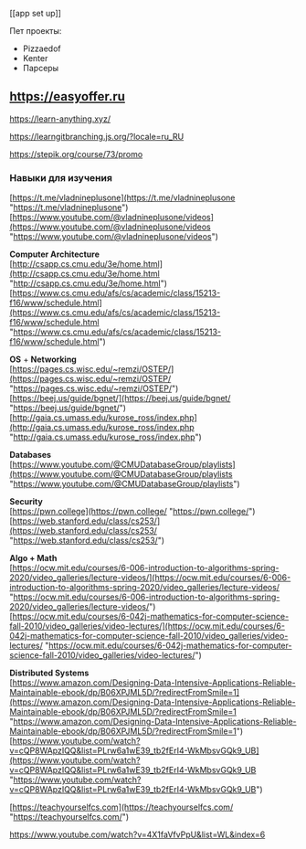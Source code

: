 [[app set up]]





Пет проекты:
- Pizzaedof
- Kenter
- Парсеры
## https://easyoffer.ru

https://learn-anything.xyz/

https://learngitbranching.js.org/?locale=ru_RU

https://stepik.org/course/73/promo

### Навыки для изучения

[https://t.me/vladnineplusone](https://t.me/vladnineplusone "https://t.me/vladnineplusone")  
[https://www.youtube.com/@vladnineplusone/videos](https://www.youtube.com/@vladnineplusone/videos "https://www.youtube.com/@vladnineplusone/videos")  
  
**Computer Architecture**  
[http://csapp.cs.cmu.edu/3e/home.html](http://csapp.cs.cmu.edu/3e/home.html "http://csapp.cs.cmu.edu/3e/home.html")  
[https://www.cs.cmu.edu/afs/cs/academic/class/15213-f16/www/schedule.html](https://www.cs.cmu.edu/afs/cs/academic/class/15213-f16/www/schedule.html "https://www.cs.cmu.edu/afs/cs/academic/class/15213-f16/www/schedule.html")  
  
**OS** + **Networking**  
[https://pages.cs.wisc.edu/~remzi/OSTEP/](https://pages.cs.wisc.edu/~remzi/OSTEP/ "https://pages.cs.wisc.edu/~remzi/OSTEP/")  
[https://beej.us/guide/bgnet/](https://beej.us/guide/bgnet/ "https://beej.us/guide/bgnet/")  
[http://gaia.cs.umass.edu/kurose_ross/index.php](http://gaia.cs.umass.edu/kurose_ross/index.php "http://gaia.cs.umass.edu/kurose_ross/index.php")  
  
**Databases**  
[https://www.youtube.com/@CMUDatabaseGroup/playlists](https://www.youtube.com/@CMUDatabaseGroup/playlists "https://www.youtube.com/@CMUDatabaseGroup/playlists")  
  
**Security**  
[https://pwn.college](https://pwn.college/ "https://pwn.college/")  
[https://web.stanford.edu/class/cs253/](https://web.stanford.edu/class/cs253/ "https://web.stanford.edu/class/cs253/")  
  
**Algo + Math**  
[https://ocw.mit.edu/courses/6-006-introduction-to-algorithms-spring-2020/video_galleries/lecture-videos/](https://ocw.mit.edu/courses/6-006-introduction-to-algorithms-spring-2020/video_galleries/lecture-videos/ "https://ocw.mit.edu/courses/6-006-introduction-to-algorithms-spring-2020/video_galleries/lecture-videos/")  
[https://ocw.mit.edu/courses/6-042j-mathematics-for-computer-science-fall-2010/video_galleries/video-lectures/](https://ocw.mit.edu/courses/6-042j-mathematics-for-computer-science-fall-2010/video_galleries/video-lectures/ "https://ocw.mit.edu/courses/6-042j-mathematics-for-computer-science-fall-2010/video_galleries/video-lectures/")  
  
**Distributed Systems**  
[https://www.amazon.com/Designing-Data-Intensive-Applications-Reliable-Maintainable-ebook/dp/B06XPJML5D/?redirectFromSmile=1](https://www.amazon.com/Designing-Data-Intensive-Applications-Reliable-Maintainable-ebook/dp/B06XPJML5D/?redirectFromSmile=1 "https://www.amazon.com/Designing-Data-Intensive-Applications-Reliable-Maintainable-ebook/dp/B06XPJML5D/?redirectFromSmile=1")  
[https://www.youtube.com/watch?v=cQP8WApzIQQ&list=PLrw6a1wE39_tb2fErI4-WkMbsvGQk9_UB](https://www.youtube.com/watch?v=cQP8WApzIQQ&list=PLrw6a1wE39_tb2fErI4-WkMbsvGQk9_UB "https://www.youtube.com/watch?v=cQP8WApzIQQ&list=PLrw6a1wE39_tb2fErI4-WkMbsvGQk9_UB")  
  
[https://teachyourselfcs.com](https://teachyourselfcs.com/ "https://teachyourselfcs.com/")



  
https://www.youtube.com/watch?v=4X1faVfvPpU&list=WL&index=6

